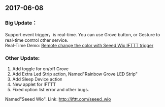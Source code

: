 ## 2017-06-08 
### Big Update：
Support event trigger，is real-time. You can use Grove button, or Gesture to real-time control other service.   
Real-Time Demo: [Remote change the color with Seeed Wio IFTTT trigger](https://www.hackster.io/user30478/remote-change-the-color-with-seeed-wio-ifttt-trigger-cfa10b)

### Other Update:
1. Add toggle for on/off Grove
2. Add Extra Led Strip action, Named"Rainbow Grove LED Strip"
3. Add Sleep Device action
4. New applet for IFTTT
5. Fixed option list error and other bugs.

Named"Seeed Wio". Link: http://ifttt.com/seeed_wio

